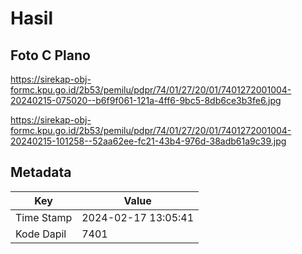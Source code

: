 # Hasil

## Foto C Plano

https://sirekap-obj-formc.kpu.go.id/2b53/pemilu/pdpr/74/01/27/20/01/7401272001004-20240215-075020--b6f9f061-121a-4ff6-9bc5-8db6ce3b3fe6.jpg

https://sirekap-obj-formc.kpu.go.id/2b53/pemilu/pdpr/74/01/27/20/01/7401272001004-20240215-101258--52aa62ee-fc21-43b4-976d-38adb61a9c39.jpg


## Metadata

| Key        | Value               |
| ---------- | ------------------- |
| Time Stamp | 2024-02-17 13:05:41 |
| Kode Dapil | 7401                |



